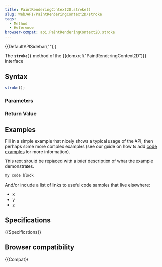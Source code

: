 ```yaml
---
title: PaintRenderingContext2D.stroke()
slug: Web/API/PaintRenderingContext2D/stroke
tags:
  - Method
  - Reference
browser-compat: api.PaintRenderingContext2D.stroke
---
```

{{DefaultAPISidebar("")}}

The **`stroke()`** method of the {{domxref("PaintRenderingContext2D")}} interface 

## Syntax

```js
stroke();
```

### Parameters



### Return Value



## Examples

Fill in a simple example that nicely shows a typical usage of the API, then perhaps some more complex examples (see our guide on how to add [code examples](/en-US/docs/MDN/Contribute/Structures/Code_examples) for more information).

This text should be replaced with a brief description of what the example demonstrates.

```js
my code block
```

And/or include a list of links to useful code samples that live elsewhere:

*   x
*   y
*   z

## Specifications

{{Specifications}}

## Browser compatibility

{{Compat}}

